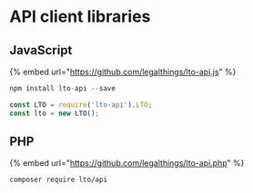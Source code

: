 # API client libraries

## JavaScript

{% embed url="https://github.com/legalthings/lto-api.js" %}

```javascript
npm install lto-api --save
```

```javascript
const LTO = require('lto-api').LTO;
const lto = new LTO();
```

## PHP

{% embed url="https://github.com/legalthings/lto-api.php" %}

```text
composer require lto/api
```



